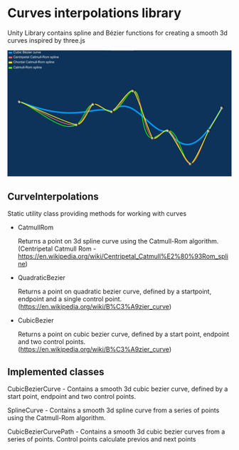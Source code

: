 # Curves interpolations library 

Unity Library contains spline and Bézier functions for creating a smooth 3d 
curves inspired by three.js

![Image](/Assets/BB/CurveInterpolations/img/img1.jpg)


## CurveInterpolations 

Static utility class providing methods for working with curves

- CatmullRom

  Returns a point on 3d spline curve using the Catmull-Rom algorithm. (Centripetal Catmull Rom - https://en.wikipedia.org/wiki/Centripetal_Catmull%E2%80%93Rom_spline)
  
- QuadraticBezier 

  Returns a point on quadratic bezier curve, defined by a startpoint, endpoint and a single control point. (https://en.wikipedia.org/wiki/B%C3%A9zier_curve)
  
- CubicBezier
  
  Returns a point on cubic bezier curve, defined by a start point, endpoint and two control points. (https://en.wikipedia.org/wiki/B%C3%A9zier_curve)
  
## Implemented classes
CubicBezierCurve - Contains a smooth 3d cubic bezier curve, defined by a start point, endpoint and two 
control points.

SplineCurve - Contains a smooth 3d spline curve from a series of points using the Catmull-Rom 
algorithm.

CubicBezierCurvePath - Contains a smooth 3d cubic bezier curves from a series of points. Control points calculate previos and next points
